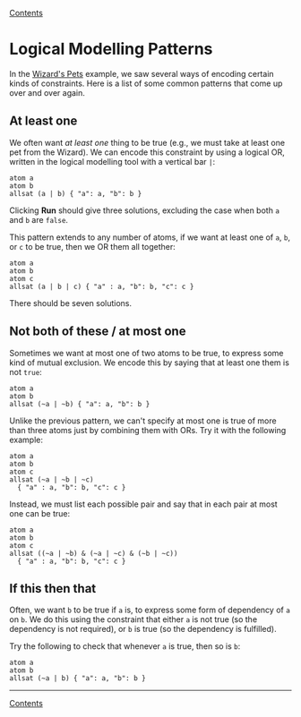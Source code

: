 [Contents](contents.html)

# Logical Modelling Patterns

In the [Wizard's Pets](wizards-pets.html) example, we saw several ways of encoding certain kinds of constraints. Here is a list of some common patterns that come up over and over again.

## At least one

We often want *at least one* thing to be true (e.g., we must take at least one pet from the Wizard). We can encode this constraint by using a logical OR, written in the logical modelling tool with a vertical bar `|`:

```lmt
atom a
atom b
allsat (a | b) { "a": a, "b": b }
```

Clicking **Run** should give three solutions, excluding the case when both `a` and `b` are `false`.

This pattern extends to any number of atoms, if we want at least one of `a`, `b`, or `c` to be true, then we OR them all together:

```lmt
atom a
atom b
atom c
allsat (a | b | c) { "a" : a, "b": b, "c": c }
```

There should be seven solutions.

## Not both of these / at most one

Sometimes we want at most one of two atoms to be true, to express some kind of mutual exclusion. We encode this by saying that at least one them is not `true`:

```lmt
atom a
atom b
allsat (~a | ~b) { "a": a, "b": b }
```

Unlike the previous pattern, we can't specify at most one is true of more than three atoms just by combining them with ORs. Try it with the following example:

```lmt
atom a
atom b
atom c
allsat (~a | ~b | ~c)
  { "a" : a, "b": b, "c": c }
```

Instead, we must list each possible pair and say that in each pair at most one can be true:

```lmt
atom a
atom b
atom c
allsat ((~a | ~b) & (~a | ~c) & (~b | ~c))
  { "a" : a, "b": b, "c": c }
```

## If this then that

Often, we want `b` to be true if `a` is, to express some form of dependency of `a` on `b`. We do this using the constraint that either `a` is not true (so the dependency is not required), or `b` is true (so the dependency is fulfilled).

Try the following to check that whenever `a` is true, then so is `b`:

```lmt
atom a
atom b
allsat (~a | b) { "a": a, "b": b }
```



---

[Contents](contents.html)
